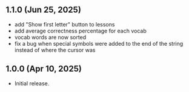 ## 1.1.0 (Jun 25, 2025)

- add "Show first letter" button to lessons
- add average correctness percentage for each vocab
- vocab words are now sorted
- fix a bug when special symbols were added to the end of the string instead of where the cursor was


## 1.0.0 (Apr 10, 2025)

- Initial release.